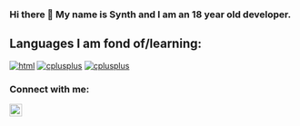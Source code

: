 ### Hi there 👋 My name is Synth and I am an 18 year old developer.

## Languages I am fond of/learning:

<a href="https://github.com/synthofficial/html"><img src="https://img.shields.io/badge/html-0768A8.svg?style=for-the-badge&logo=html5&logoColor=0768a8&labelColor=ffffff" alt="html"></a>
<a href="https://github.com/synthofficial/cpp"><img src="https://img.shields.io/badge/C++-4B0082.svg?style=for-the-badge&logo=c%2B%2B&logoColor=4B0082&labelColor=ffffff" alt="cplusplus"></a>
<a href="https://github.com/synthofficial/csharp"><img src="https://img.shields.io/badge/CSharp-4B0082.svg?style=for-the-badge&logo=c%2B%2B&logoColor=4B0082&labelColor=ffffff" alt="cplusplus"></a>

### Connect with me:
[<img align="left" alt="discord-server" width="22px" src="https://cdn.jsdelivr.net/npm/simple-icons@v3/icons/discord.svg" />][discord]

[discord]: https://discord.gg/KPgA4p